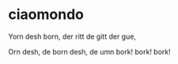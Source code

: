 # ciaomondo

Yorn desh born, 
der ritt de gitt der gue,

Orn desh, de born desh, de umn 
bork! bork! bork!

